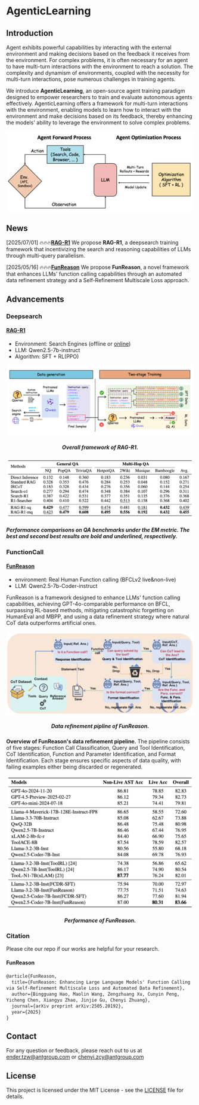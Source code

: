 # AgenticLearning

## Introduction

Agent exhibits powerful capabilities by interacting with the external environment and making decisions based on the feedback it receives from the environment.
For complex problems, it is often necessary for an agent to have multi-turn interactions with the environment to reach a solution. The complexity and dynamism of environments, coupled with the necessity for multi-turn interactions, pose numerous challenges in training agents.

We introduce **AgenticLearning**, an open-source agent training paradigm designed to empower researchers to train and evaluate autonomous agents effectively. AgenticLearning offers a framework for multi-turn interactions with the environment, enabling models to learn how to interact with the environment and make decisions based on its feedback, thereby enhancing the models' ability to leverage the environment to solve complex problems.

![AgenticLearning Framework](assets/framework.png "AgenticLearning Framework")

## News

[2025/07/01] 🔥🔥🔥[**RAG-R1**](https://github.com/inclusionAI/AgenticLearning/blob/main/RAG-R1/README.md) We propose **RAG-R1**, a deepsearch training framework that incentivizing the search and reasoning capabilities of LLMs through multi-query parallelism.

[2025/05/16] 🔥🔥🔥[**FunReason**](https://github.com/BingguangHao/FunReason/) We propose **FunReason**, a novel framework that enhances LLMs' function calling capabilities through an automated data refinement strategy and a Self-Refinement Multiscale Loss approach.

## Advancements

### Deepsearch

#### [RAG-R1](RAG-R1/README.md)

- Environment: Search Engines (offline or [online](https://github.com/qingw-dev/aworld-mcp-servers))
- LLM: Qwen2.5-7b-instruct
- Algorithm: SFT + RL(PPO)

![RAG-R1-framework](RAG-R1/assets/RAG-R1.png)

<h5 align="center">Overall framework of RAG-R1.</h5>

![RAG-R1-result](RAG-R1/assets/RAG-R1-result.png)

<h5 align="left">Performance comparisons on QA benchmarks under the EM metric. The best and second
best results are bold and underlined, respectively.</h5>

### FunctionCall

#### [FunReason](https://github.com/BingguangHao/FunReason/)

- environment: Real Human Function calling (BFCLv2 live&non-live)
- LLM: Qwen2.5-7b-Coder-instruct

FunReason is a framework designed to enhance LLMs' function calling capabilities, achieving GPT-4o-comparable performance on BFCL, surpassing RL-based methods, mitigating catastrophic forgetting on HumanEval and MBPP, and using a data refinement strategy where natural CoT data outperforms artificial ones.

![FunReason-Performance](FunctionCall/assets/Fun_pipline.png)

<h5 align="center">Data refinement pipline of FunReason.</h5>

**Overview of FunReason's data refinement pipeline.** The pipeline consists of five stages: Function Call Classification, Query and Tool Identification, CoT Identification, Function and Parameter Identification, and Format Identification. Each stage ensures specific aspects of data quality, with failing examples either being discarded or regenerated.

![FunReason-Performance](FunctionCall/assets/Fun_per.png)

<h5 align="center">Performance of FunReason.</h5>

### Citation

Please cite our repo if our works are helpful for your research.
#### FunReason

```
@article{FunReason,
  title={FunReason: Enhancing Large Language Models' Function Calling via Self-Refinement Multiscale Loss and Automated Data Refinement},
  author={Bingguang Hao, Maolin Wang, Zengzhuang Xu, Cunyin Peng, Yicheng Chen, Xiangyu Zhao, Jinjie Gu, Chenyi Zhuang},
  journal={arXiv preprint arXiv:2505.20192},
  year={2025}
}

```

## Contact

For any question or feedback, please reach out to us at [ender.tzw@antgroup.com](mailto:ender.tzw@antgroup.com) or [chenyi.zcy@antgroup.com](mailto:chenyi.zcy@antgroup.com)

## License

This project is licensed under the MIT License - see the [LICENSE](LICENSE) file for details.
